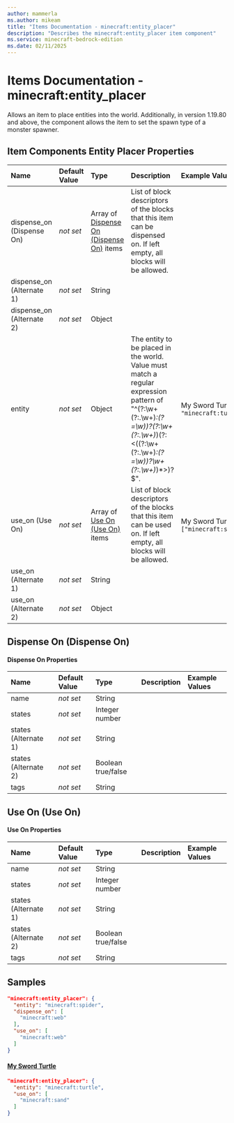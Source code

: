 ```yaml
---
author: mammerla
ms.author: mikeam
title: "Items Documentation - minecraft:entity_placer"
description: "Describes the minecraft:entity_placer item component"
ms.service: minecraft-bedrock-edition
ms.date: 02/11/2025 
---
```


# Items Documentation - minecraft:entity_placer

Allows an item to place entities into the world. Additionally, in version 1.19.80 and above, the component allows the item to set the spawn type of a monster spawner.


## Item Components Entity Placer Properties

|Name       |Default Value |Type |Description |Example Values |
|:----------|:-------------|:----|:-----------|:------------- |
| dispense_on (Dispense On) | *not set* | Array of [Dispense On (Dispense On)](#dispense-on-dispense-on) items | List of block descriptors of the blocks that this item can be dispensed on. If left empty, all blocks will be allowed. |  | 
| dispense_on (Alternate 1) | *not set* | String |  |  | 
| dispense_on (Alternate 2) | *not set* | Object |  |  | 
| entity | *not set* | Object | The entity to be placed in the world. Value must match a regular expression pattern of "^(?:\w+(?:\.\w+)*:(?=\w))?(?:\w+(?:\.\w+)*)(?:<((?:\w+(?:\.\w+)*:(?=\w))?\w+(?:\.\w+)*)*>)?$". | My Sword Turtle: `"minecraft:turtle"` | 
| use_on (Use On) | *not set* | Array of [Use On (Use On)](#use-on-use-on) items | List of block descriptors of the blocks that this item can be used on. If left empty, all blocks will be allowed. | My Sword Turtle: `["minecraft:sand"]` | 
| use_on (Alternate 1) | *not set* | String |  |  | 
| use_on (Alternate 2) | *not set* | Object |  |  | 

## Dispense On (Dispense On)

#### Dispense On Properties

|Name       |Default Value |Type |Description |Example Values |
|:----------|:-------------|:----|:-----------|:------------- |
| name | *not set* | String |  |  | 
| states | *not set* | Integer number |  |  | 
| states (Alternate 1) | *not set* | String |  |  | 
| states (Alternate 2) | *not set* | Boolean true/false |  |  | 
| tags | *not set* | String |  |  | 

## Use On (Use On)

#### Use On Properties

|Name       |Default Value |Type |Description |Example Values |
|:----------|:-------------|:----|:-----------|:------------- |
| name | *not set* | String |  |  | 
| states | *not set* | Integer number |  |  | 
| states (Alternate 1) | *not set* | String |  |  | 
| states (Alternate 2) | *not set* | Boolean true/false |  |  | 
| tags | *not set* | String |  |  | 

## Samples


```json
"minecraft:entity_placer": {
  "entity": "minecraft:spider",
  "dispense_on": [
    "minecraft:web"
  ],
  "use_on": [
    "minecraft:web"
  ]
}
```

#### [My Sword Turtle](https://github.com/microsoft/minecraft-samples/tree/main/custom_items/behavior_packs/custom_item/items/my_sword_turtle.json)


```json
"minecraft:entity_placer": {
  "entity": "minecraft:turtle",
  "use_on": [
    "minecraft:sand"
  ]
}
```
